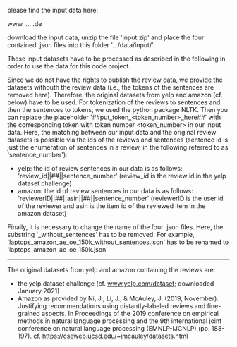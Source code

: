 please find the input data here:

www. ... .de

download the input data, unzip the file 'input.zip' and place the four contained .json files into this folder '.../data/input/'.

These input datasets have to be processed as described in the following in order to use the data for this code project.

Since we do not have the rights to publish the review data, we provide the datasets withouth the review data (i.e., the tokens of the sentences are removed here). Therefore, the original datasets from yelp and amazon (cf. below) have to be used. For tokenization of the reviews to sentences and then the sentences to tokens, we used the python package NLTK. Then you can replace the placeholder '##put_token_<token_number>_here##' with the corresponding token with token number <token_number> in our input data. Here, the matching between our input data and the original review datasets is possible via the ids of the reviews and sentences (sentence id is just the enumeration of sentences in a review, in the following referred to as 'sentence_number'):
- yelp: the id of review sentences in our data is as follows: 'review_id||##||sentence_number' (review_id is the review id in the yelp dataset challenge)
- amazon: the id of review sentences in our data is as follows: 'reviewerID||##||asin||##||sentence_number' (reviewerID is the user id of the reviewer and asin is the item id of the reviewed item in the amazon dataset)

Finally, it is necessary to change the name of the four .json files. Here, the substring '_without_sentences' has to be removed. For example, 'laptops_amazon_ae_oe_150k_without_sentences.json' has to be renamed to 'laptops_amazon_ae_oe_150k.json'

---------

The original datasets from yelp and amazon containing the reviews are:
- the yelp dataset challenge (cf. www.yelp.com/dataset; downloaded January 2021)
- Amazon as provided by Ni, J., Li, J., & McAuley, J. (2019, November). Justifying recommendations using distantly-labeled reviews and fine-grained aspects. In Proceedings of the 2019 conference on empirical methods in natural language processing and the 9th international joint conference on natural language processing (EMNLP-IJCNLP) (pp. 188-197). cf. https://cseweb.ucsd.edu/~jmcauley/datasets.html
